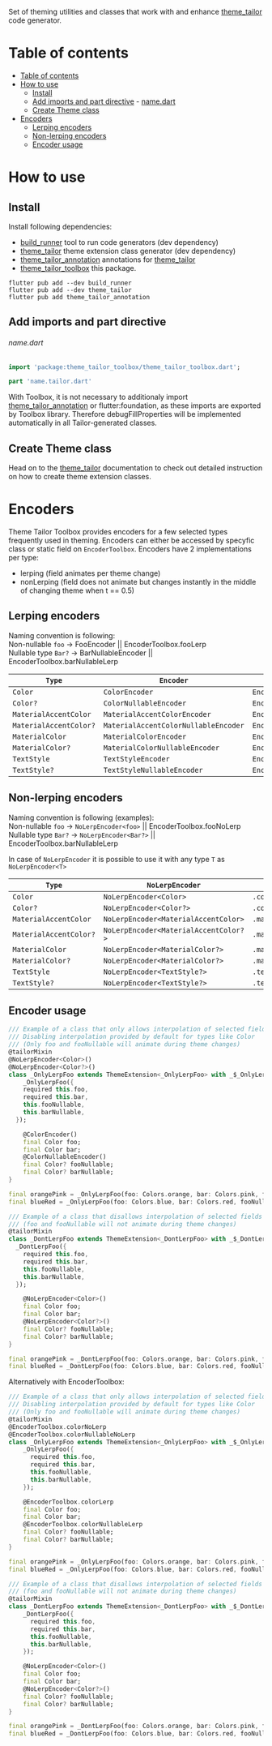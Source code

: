 <!-- LINKS -->
[build_runner]: https://pub.dev/packages/build_runner
[theme_tailor]: https://pub.dartlang.org/packages/theme_tailor
[ThemeTailor]: https://pub.dartlang.org/packages/theme_tailor
[theme_tailor_annotation]: https://pub.dartlang.org/packages/theme_tailor_annotation
[theme_tailor_toolbox]: https://pub.dartlang.org/packages/theme_tailor_toolbox

[json_serializable_documentation]: https://github.com/google/json_serializable.dart/tree/master/json_serializable#build-configuration

<!-- Examples -->
[example:json_serializable]: https://github.com/Iteo/theme_tailor/blob/main/packages/theme_tailor/example/lib/json_serializable_example.dart
[example:theme_encoders]: https://github.com/Iteo/theme_tailor/blob/main/packages/theme_tailor/example/lib/json_serializable_example.dart
[example:nested_themes]: https://github.com/Iteo/theme_tailor/blob/main/packages/theme_tailor/example/lib/theme_extension_in_field.dart
[example:debug_fill_properties]: https://github.com/Iteo/theme_tailor/blob/main/packages/theme_tailor/example/lib/diagnosticable.dart

<!-- IMAGES -->
[img_before]: https://github.com/Iteo/theme_tailor/raw/main/resources/before.png
[img_after]: https://github.com/Iteo/theme_tailor/raw/main/resources/after.png

<!-- 
This README describes the package. If you publish this package to pub.dev,
this README's contents appear on the landing page for your package.

For information about how to write a good package README, see the guide for
[writing package pages](https://dart.dev/guides/libraries/writing-package-pages). 

For general information about developing packages, see the Dart guide for
[creating packages](https://dart.dev/guides/libraries/create-library-packages)
and the Flutter guide for
[developing packages and plugins](https://flutter.dev/developing-packages). 
-->

Set of theming utilities and classes that work with and enhance [theme_tailor] code generator.

# Table of contents
- [Table of contents](#table-of-contents)
- [How to use](#how-to-use)
  - [Install](#install)
  - [Add imports and part directive](#add-imports-and-part-directive)
          - [name.dart](#namedart)
  - [Create Theme class](#create-theme-class)
- [Encoders](#encoders)
  - [Lerping encoders](#lerping-encoders)
  - [Non-lerping encoders](#non-lerping-encoders)
  - [Encoder usage](#encoder-usage)

# How to use
## Install
Install following dependencies:
- [build_runner] tool to run code generators (dev dependency)
- [theme_tailor] theme extension class generator (dev dependency)
- [theme_tailor_annotation] annotations for [theme_tailor]
- [theme_tailor_toolbox] this package.


```console
flutter pub add --dev build_runner
flutter pub add --dev theme_tailor
flutter pub add theme_tailor_annotation
```

## Add imports and part directive
###### name.dart
```dart
import 'package:theme_tailor_toolbox/theme_tailor_toolbox.dart';

part 'name.tailor.dart'
```
With Toolbox, it is not necessary to additionaly import [theme_tailor_annotation] or flutter:foundation, as these imports are exported by Toolbox library. Therefore debugFillProperties will be implemented automatically in all Tailor-generated classes.

## Create Theme class
Head on to the [theme_tailor] documentation to check out detailed instruction on how to create theme extension classes.

# Encoders
Theme Tailor Toolbox provides encoders for a few selected types frequently used in theming.
Encoders can either be accessed by specyfic class or static field on `EncoderToolbox`.
Encoders have 2 implementations per type:
- lerping (field animates per theme change)
- nonLerping (field does not animate but changes instantly in the middle of changing theme when t == 0.5)

## Lerping encoders  
Naming convention is following:\
Non-nullable `foo` -> FooEncoder || EncoderToolbox.fooLerp\
Nullable type `Bar?` -> BarNullableEncoder || EncoderToolbox.barNullableLerp

| **`Type`**             | **`Encoder`**                        | **`EncoderToolbox`**                             |
| ---------------------- | ------------------------------------ | ------------------------------------------------ |
| `Color`                | `ColorEncoder`                       | `EncoderToolbox.colorLerp`                       |
| `Color?`               | `ColorNullableEncoder`               | `EncoderToolbox.colorNullableLerp`               |
| `MaterialAccentColor`  | `MaterialAccentColorEncoder`         | `EncoderToolbox.materialAccentColorLerp`         |
| `MaterialAccentColor?` | `MaterialAccentColorNullableEncoder` | `EncoderToolbox.materialAccentColorNullableLerp` |
| `MaterialColor`        | `MaterialColorEncoder`               | `EncoderToolbox.materialColorLerp`               |
| `MaterialColor?`       | `MaterialColorNullableEncoder`       | `EncoderToolbox.materialColorNullableLerp`       |
| `TextStyle`            | `TextStyleEncoder`                   | `EncoderToolbox.textStyleLerp`                   |
| `TextStyle?`           | `TextStyleNullableEncoder`           | `EncoderToolbox.textStyleNullableLerp`           |

## Non-lerping encoders
Naming convention is following (examples):\
Non-nullable `foo` -> `NoLerpEncoder<foo>` || EncoderToolbox.fooNoLerp\
Nullable type `Bar?` -> `NoLerpEncoder<Bar?>` || EncoderToolbox.barNullableLerp

In case of `NoLerpEncoder` it is possible to use it with any type `T` as `NoLerpEncoder<T>`

| **`Type`**             | **`NoLerpEncoder`**                   | **`EncoderToolbox`**                 |
| ---------------------- | ------------------------------------- | ------------------------------------ |
| `Color`                | `NoLerpEncoder<Color>`                | `.colorNoLerp`                       |
| `Color?`               | `NoLerpEncoder<Color?>`               | `.colorNullableNoLerp`               |
| `MaterialAccentColor`  | `NoLerpEncoder<MaterialAccentColor>`  | `.materialAccentColorNoLerp`         |
| `MaterialAccentColor?` | `NoLerpEncoder<MaterialAccentColor?>` | `.materialAccentColorNullableNoLerp` |
| `MaterialColor`        | `NoLerpEncoder<MaterialColor?>`       | `.materialColorNoLerp`               |
| `MaterialColor?`       | `NoLerpEncoder<MaterialColor?>`       | `.materialColorNullableNoLerp`       |
| `TextStyle`            | `NoLerpEncoder<TextStyle?>`           | `.textStyleNoLerp`                   |
| `TextStyle?`           | `NoLerpEncoder<TextStyle?>`           | `.textStyleNullableNoLerp`           |

## Encoder usage
```dart
/// Example of a class that only allows interpolation of selected fields
/// Disabling interpolation provided by default for types like Color
/// (Only foo and fooNullable will animate during theme changes)
@tailorMixin
@NoLerpEncoder<Color>()
@NoLerpEncoder<Color?>()
class _OnlyLerpFoo extends ThemeExtension<_OnlyLerpFoo> with _$_OnlyLerpFooTailorMixin {
    _OnlyLerpFoo({
    required this.foo,
    required this.bar,
    this.fooNullable,
    this.barNullable,
  });

    @ColorEncoder()
    final Color foo;
    final Color bar;
    @ColorNullableEncoder()
    final Color? fooNullable;
    final Color? barNullable;
}

final orangePink = _OnlyLerpFoo(foo: Colors.orange, bar: Colors.pink, fooNullable: Colors.orange, barNullable: Colors.pink);
final blueRed = _OnlyLerpFoo(foo: Colors.blue, bar: Colors.red, fooNullable: Colors.blue, barNullable: Colors.red);

/// Example of a class that disallows interpolation of selected fields
/// (foo and fooNullable will not animate during theme changes)
@tailorMixin
class _DontLerpFoo extends ThemeExtension<_DontLerpFoo> with _$_DontLerpFooTailorMixin {
  _DontLerpFoo({
    required this.foo,
    required this.bar,
    this.fooNullable,
    this.barNullable,
  });

    @NoLerpEncoder<Color>()
    final Color foo;
    final Color bar;
    @NoLerpEncoder<Color?>()
    final Color? fooNullable;
    final Color? barNullable;
}

final orangePink = _DontLerpFoo(foo: Colors.orange, bar: Colors.pink, fooNullable: Colors.orange, barNullable: Colors.pink);
final blueRed = _DontLerpFoo(foo: Colors.blue, bar: Colors.red, fooNullable: Colors.blue, barNullable: Colors.red);

```

Alternatively with EncoderToolbox:
```dart
/// Example of a class that only allows interpolation of selected fields
/// Disabling interpolation provided by default for types like Color
/// (Only foo and fooNullable will animate during theme changes)
@tailorMixin
@EncoderToolbox.colorNoLerp
@EncoderToolbox.colorNullableNoLerp
class _OnlyLerpFoo extends ThemeExtension<_OnlyLerpFoo> with _$_OnlyLerpFooTailorMixin {
    _OnlyLerpFoo({
      required this.foo,
      required this.bar,
      this.fooNullable,
      this.barNullable,
    });

    @EncoderToolbox.colorLerp
    final Color foo;
    final Color bar;
    @EncoderToolbox.colorNullableLerp
    final Color? fooNullable;
    final Color? barNullable;
}

final orangePink = _OnlyLerpFoo(foo: Colors.orange, bar: Colors.pink, fooNullable: Colors.orange, barNullable: Colors.pink);
final blueRed = _OnlyLerpFoo(foo: Colors.blue, bar: Colors.red, fooNullable: Colors.blue, barNullable: Colors.red);

/// Example of a class that disallows interpolation of selected fields
/// (foo and fooNullable will not animate during theme changes)
@tailorMixin
class _DontLerpFoo extends ThemeExtension<_DontLerpFoo> with _$_DontLerpFooTailorMixin {
    _DontLerpFoo({
      required this.foo,
      required this.bar,
      this.fooNullable,
      this.barNullable,
    });

    @NoLerpEncoder<Color>()
    final Color foo;
    final Color bar;
    @NoLerpEncoder<Color?>()
    final Color? fooNullable;
    final Color? barNullable;
}

final orangePink = _DontLerpFoo(foo: Colors.orange, bar: Colors.pink, fooNullable: Colors.orange, barNullable: Colors.pink);
final blueRed = _DontLerpFoo(foo: Colors.blue, bar: Colors.red, fooNullable: Colors.blue, barNullable: Colors.red);
```

